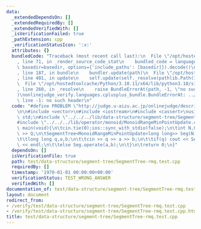 ```yaml
---
data:
  _extendedDependsOn: []
  _extendedRequiredBy: []
  _extendedVerifiedWith: []
  _isVerificationFailed: true
  _pathExtension: cpp
  _verificationStatusIcon: ':x:'
  attributes: {}
  bundledCode: "Traceback (most recent call last):\n  File \"/opt/hostedtoolcache/Python/3.10.11/x64/lib/python3.10/site-packages/onlinejudge_verify/documentation/build.py\"\
    , line 71, in _render_source_code_stat\n    bundled_code = language.bundle(stat.path,\
    \ basedir=basedir, options={'include_paths': [basedir]}).decode()\n  File \"/opt/hostedtoolcache/Python/3.10.11/x64/lib/python3.10/site-packages/onlinejudge_verify/languages/cplusplus.py\"\
    , line 187, in bundle\n    bundler.update(path)\n  File \"/opt/hostedtoolcache/Python/3.10.11/x64/lib/python3.10/site-packages/onlinejudge_verify/languages/cplusplus_bundle.py\"\
    , line 401, in update\n    self.update(self._resolve(pathlib.Path(included), included_from=path))\n\
    \  File \"/opt/hostedtoolcache/Python/3.10.11/x64/lib/python3.10/site-packages/onlinejudge_verify/languages/cplusplus_bundle.py\"\
    , line 260, in _resolve\n    raise BundleErrorAt(path, -1, \"no such header\"\
    )\nonlinejudge_verify.languages.cplusplus_bundle.BundleErrorAt: ../../../lib/operator/monoid/MonoidRangeMinPointUpdate.cpp:\
    \ line -1: no such header\n"
  code: "#define PROBLEM \"http://judge.u-aizu.ac.jp/onlinejudge/description.jsp?id=DSL_2_A\"\
    \n\n#include <vector>\n#include <iostream>\n#include <cassert>\nusing namespace\
    \ std;\n#include \"../../../lib/data-structure/segment-tree/SegmentTree.cpp\"\n\
    #include \"../../../lib/operator/monoid/MonoidRangeMinPointUpdate.cpp\"\n\nint\
    \ main(void){\n\tcin.tie(0);ios::sync_with_stdio(false);\n\tint N,Q; cin >> N\
    \ >> Q;\n\tSegmentTree<MonoidRangeMinPointUpdate<long long>> Seg(N);\n\twhile(Q--){\n\
    \t\tlong long q,a,b;\n\t\tcin >> q >> a >> b;\n\t\tif(q) cout << Seg.fold(a,b+1)\
    \ << endl;\n\t\telse Seg.operate(a,b);\n\t}\n\treturn 0;\n}"
  dependsOn: []
  isVerificationFile: true
  path: test/data-structure/segment-tree/SegmentTree-rmq.test.cpp
  requiredBy: []
  timestamp: '1970-01-01 00:00:00+00:00'
  verificationStatus: TEST_WRONG_ANSWER
  verifiedWith: []
documentation_of: test/data-structure/segment-tree/SegmentTree-rmq.test.cpp
layout: document
redirect_from:
- /verify/test/data-structure/segment-tree/SegmentTree-rmq.test.cpp
- /verify/test/data-structure/segment-tree/SegmentTree-rmq.test.cpp.html
title: test/data-structure/segment-tree/SegmentTree-rmq.test.cpp
---
```

